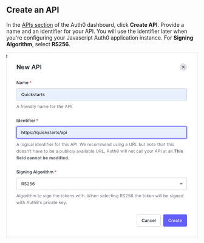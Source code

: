 ## Create an API

In the <a href="${manage_url}/#/apis" target="_blank" rel="noreferrer">APIs section</a> of the Auth0 dashboard, click **Create API**. Provide a name and an identifier for your API.
You will use the identifier later when you're configuring your Javascript Auth0 application instance.
For **Signing Algorithm**, select **RS256**.

![Create API](/media/articles/api-auth/create-api.png)